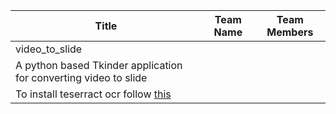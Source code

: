 
| Title  | Team Name | Team Members |
| ------------- | ------------- |------------|
| video_to_slide |   |
| A python based Tkinder application for converting video to slide |    |
| To  install teserract ocr follow [this](https://codetoprosper.com/tesseract-ocr-for-windows/) |    |
